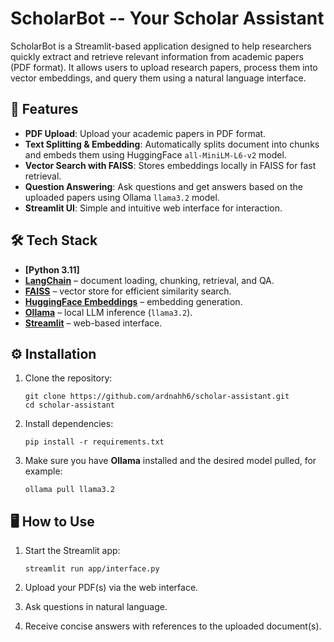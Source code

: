 # ScholarBot -- Your Scholar Assistant

ScholarBot is a Streamlit-based application designed to help researchers quickly extract and retrieve relevant information from academic papers (PDF format). It allows users to upload research papers, process them into vector embeddings, and query them using a natural language interface.

## 🚀 Features

- **PDF Upload**: Upload your academic papers in PDF format.
- **Text Splitting & Embedding**: Automatically splits document into chunks and embeds them using HuggingFace `all-MiniLM-L6-v2` model.
- **Vector Search with FAISS**: Stores embeddings locally in FAISS for fast retrieval.
- **Question Answering**: Ask questions and get answers based on the uploaded papers using Ollama `llama3.2` model.
- **Streamlit UI**: Simple and intuitive web interface for interaction.

## 🛠️ Tech Stack
- **[Python 3.11]**
- **[LangChain](https://www.langchain.com/)** – document loading, chunking, retrieval, and QA.
- **[FAISS](https://github.com/facebookresearch/faiss)** – vector store for efficient similarity search.
- **[HuggingFace Embeddings](https://huggingface.co/sentence-transformers/all-MiniLM-L6-v2)** – embedding generation.
- **[Ollama](https://ollama.ai/)** – local LLM inference (`llama3.2`).
- **[Streamlit](https://streamlit.io/)** – web-based interface.

## ⚙️ Installation

1.  Clone the repository:
    ```     
    git clone https://github.com/ardnahh6/scholar-assistant.git     
    cd scholar-assistant
    ```

2.  Install dependencies: 
    ```    
    pip install -r requirements.txt
    ```

3.  Make sure you have **Ollama** installed and the desired model
    pulled, for example: 
    ```
    ollama pull llama3.2
    ```

## 🖥️ How to Use

1.  Start the Streamlit app: 
    ```
    streamlit run app/interface.py
    ```

2.  Upload your PDF(s) via the web interface.

3.  Ask questions in natural language.

4.  Receive concise answers with references to the uploaded document(s).